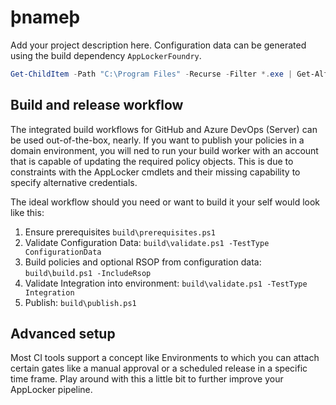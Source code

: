 # þnameþ

Add your project description here. Configuration data can be generated using
the build dependency `AppLockerFoundry`.

```powershell
Get-ChildItem -Path "C:\Program Files" -Recurse -Filter *.exe | Get-AlfYamlFileInfo
```

## Build and release workflow

The integrated build workflows for GitHub and Azure DevOps (Server) can be
used out-of-the-box, nearly. If you want to publish your policies in a domain
environment, you will ned to run your build worker with an account
that is capable of updating the required policy objects. This is
due to constraints with the AppLocker cmdlets and their missing capability to specify
alternative credentials.

The ideal workflow should you need or want to build it your self would look like this:

1. Ensure prerequisites `build\prerequisites.ps1`
1. Validate Configuration Data: `build\validate.ps1 -TestType ConfigurationData`
1. Build policies and optional RSOP from configuration data: `build\build.ps1 -IncludeRsop`
1. Validate Integration into environment: `build\validate.ps1 -TestType Integration`
1. Publish:  `build\publish.ps1`

## Advanced setup

Most CI tools support a concept like Environments to which you can attach certain
gates like a manual approval or a scheduled release in a specific time frame. Play
around with this a little bit to further improve your AppLocker pipeline.
